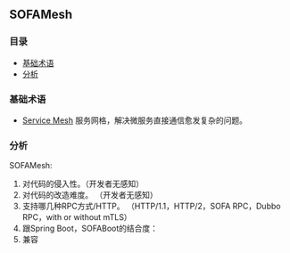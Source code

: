 ## SOFAMesh


### 目录
* [基础术语](#基础术语)
* [分析](#分析)


### 基础术语

* [Service Mesh](../../Architecture/Micro-Services/Service-Mesh/Service-Mesh.md) 服务网格，解决微服务直接通信愈发复杂的问题。


### 分析
SOFAMesh:
1. 对代码的侵入性。（开发者无感知）
2. 对代码的改造难度。 （开发者无感知）
3. 支持哪几种RPC方式/HTTP。 （HTTP/1.1，HTTP/2，SOFA RPC，Dubbo RPC，with or without mTLS）
4. 跟Spring Boot，SOFABoot的结合度：
5. 兼容
